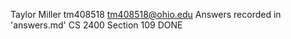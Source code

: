 Taylor Miller
tm408518
tm408518@ohio.edu
Answers recorded in 'answers.md'
CS 2400 
Section 109
DONE
